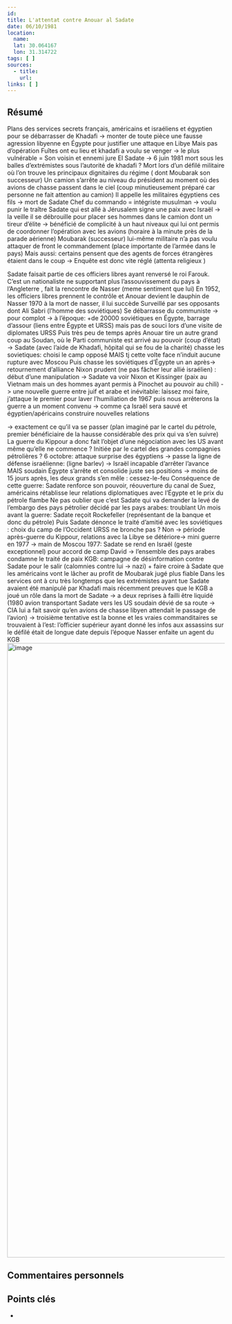 ```yaml
---
id: 
title: L'attentat contre Anouar al Sadate
date: 06/10/1981
location:
  name: 
  lat: 30.064167
  lon: 31.314722
tags: [ ]
sources:
  - title: 
    url: 
links: [ ]
---
```


## Résumé
Plans des services secrets français, américains et israéliens et égyptien pour se débarrasser de Khadafi -> monter de toute pièce une fausse agression libyenne en Égypte pour justifier une attaque en Libye 
Mais pas d’opération 
Fuîtes ont eu lieu et khadafi a voulu se venger -> le plus vulnérable = Son voisin et ennemi jure El Sadate 
-> 6 juin 1981 mort sous les balles d’extrémistes sous l’autorité de khadafi ? Mort lors d’un défilé militaire où l’on trouve les principaux dignitaires du régime ( dont Moubarak son successeur) 
Un camion s’arrête au niveau du président au moment où des avions de chasse passent dans le ciel (coup minutieusement préparé car personne ne fait attention au camion) 
Il appelle les militaires égyptiens ces fils -> mort de Sadate Chef du commando = intégriste musulman 
-> voulu punir le traître Sadate qui est allé à Jérusalem signe une paix avec Israël 
-> la veille il se débrouille pour placer ses hommes dans le camion dont un tireur d’élite -> bénéficié de complicité à un haut niveaux qui lui ont permis de coordonner l’opération avec les avions (horaire à la minute près de la parade aérienne) Moubarak (successeur) lui-même militaire n’a pas voulu attaquer de front le commandement (place importante de l’armée dans le pays) 
Mais aussi: certains pensent que des agents de forces étrangères étaient dans le coup -> Enquête est donc vite réglé (attenta religieux ) 

Sadate faisait partie de ces officiers libres ayant renversé le roi Farouk. C’est un nationaliste ne supportant plus l’assouvissement du pays à l’Angleterre , fait la rencontre de Nasser (meme sentiment que lui) 
En 1952, les officiers libres prennent le contrôle et Anouar devient le dauphin de Nasser 
1970 à la mort de nasser, il lui succède Surveillé par ses opposants dont Ali Sabri (l’homme des soviétiques) 
Se débarrasse du communiste -> pour complot -> à l’époque: +de 20000 soviétiques en Égypte, barrage d’assour (liens entre Égypte et URSS) mais pas de souci lors d’une visite de diplomates URSS Puis très peu de temps après Anouar tire un autre grand coup au Soudan, où le Parti communiste est arrivé au pouvoir (coup d’état) -> Sadate (avec l’aide de Khadafi, hôpital qui se fou de la charité) chasse les sovietiques: choisi le camp opposé MAIS tj cette volte face n’induit aucune rupture avec Moscou 
Puis chasse les soviétiques d’Égypte un an après-> retournement d’alliance 
Nixon prudent (ne pas fâcher leur allié israélien) : début d’une manipulation 
-> Sadate va voir Nixon et Kissinger (paix au Vietnam mais un des hommes ayant permis à Pinochet au pouvoir au chili) -> une nouvelle guerre entre juif et arabe et inévitable: laissez moi faire, j’attaque le premier pour laver l’humiliation de 1967 puis nous arrêterons la guerre a un moment convenu -> comme ça Israël sera sauvé et égyptien/apéricains construire nouvelles relations 

-> exactement ce qu’il va se passer (plan imaginé par le cartel du pétrole, premier bénéficiaire de la hausse considérable des prix qui va s’en suivre) 
La guerre du Kippour a donc fait l’objet d’une négociation avec les US avant même qu’elle ne commence ? Initiée par le cartel des grandes compagnies pétrolières ? 6 octobre: attaque surprise des égyptiens -> passe la ligne de défense israélienne: (ligne barlev) -> Israël incapable d’arrêter l’avance MAIS soudain Égypte s’arrête et consolide juste ses positions 
-> moins de 15 jours après, les deux grands s’en mêle : cessez-le-feu 
Conséquence de cette guerre: Sadate renforce son pouvoir, réouverture du canal de Suez, américains rétablisse leur relations diplomatiques avec l’Égypte et le prix du pétrole flambe 
Ne pas oublier que c’est Sadate qui va demander la levé de l’embargo des pays pétrolier décidé par les pays arabes: troublant 
Un mois avant la guerre: Sadate reçoit Rockefeller (représentant de la banque et donc du pétrole) 
Puis Sadate dénonce le traité d’amitié avec les soviétiques : choix du camp de l’Occident 
URSS ne bronche pas ? Non -> période après-guerre du Kippour, relations avec la Libye se détériore-> mini guerre en 1977 -> main de Moscou 
1977: Sadate se rend en Israël (geste exceptionnel) pour accord de camp David -> l’ensemble des pays arabes condamne le traité de paix 
KGB: campagne de désinformation contre Sadate pour le salir (calomnies contre lui -> nazi) + faire croire à Sadate que les américains vont le lâcher au profit de Moubarak jugé plus fiable 
Dans les services ont à cru très longtemps que les extrémistes ayant tue Sadate avaient été manipulé par Khadafi mais récemment preuves que le KGB a joué un rôle dans la mort de Sadate 
-> a deux reprises à failli être liquidé (1980 avion transportant Sadate vers les US soudain dévié de sa route -> CIA lui a fait savoir qu’en avions de chasse libyen attendait le passage de l’avion) 
-> troisième tentative est la bonne et les vraies commanditaires se trouvaient à l’est: l’officier supérieur ayant donné les infos aux assassins sur le défilé était de longue date depuis l’époque Nasser enfaite un agent du KGB<img width="1213" height="1424" alt="image" src="https://github.com/user-attachments/assets/fc8877cc-2f9d-47a2-b0a4-7ec69c3cb598" />


## Commentaires personnels


## Points clés
- 
